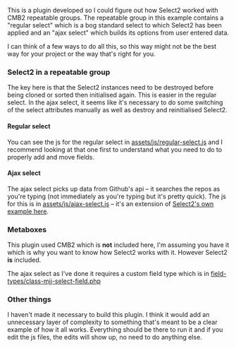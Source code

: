 This is a plugin developed so I could figure out how Select2 worked with CMB2 repeatable groups. The repeatable group in this example contains a "regular select" which is a bog standard select to which Select2 has been applied and an "ajax select" which builds its options from user entered data. 

I can think of a few ways to do all this, so this way might not be the best way for your project or the way that's right for you.

### Select2 in a repeatable group ###
The key here is that the Select2 instances need to be destroyed before being cloned or sorted then initialised again. This is easier in the regular select. In the ajax select, it seems like it's necessary to do some switching of the select attributes manually as well as destroy and reinitialised Select2.

#### Regular select ####
You can see the js for the regular select in [assets/js/regular-select.js](https://github.com/tharsheblows/mjj-select2-cmb2/assets/js/regular-select.js) and I recommend looking at that one first to understand what you need to do to properly add and move fields. 

#### Ajax select ###
The ajax select picks up data from Github's api – it searches the repos as you're typing (not immediately as you're typing but it's pretty quick). The js for this is in [assets/js/ajax-select.js](https://github.com/tharsheblows/mjj-select2-cmb2/assets/js/ajax-select.js) – it's an extension of [Select2's own example here](https://select2.org/data-sources/ajax).

### Metaboxes ###
This plugin used CMB2 which is **not** included here, I'm assuming you have it which is why you want to know how Select2 works with it. However Select2 **is** included.

The ajax select as I've done it requires a custom field type which is in [field-types/class-mjj-select-field.php](https://github.com/tharsheblows/mjj-select2-cmb2/field-types/class-mjj-select-field.php)

### Other things ###
I haven't made it necessary to build this plugin. I think it would add an unnecessary layer of complexity to something that's meant to be a clear example of how it all works. Everything should be there to run it and if you edit the js files, the edits will show up, no need to do anything else.
